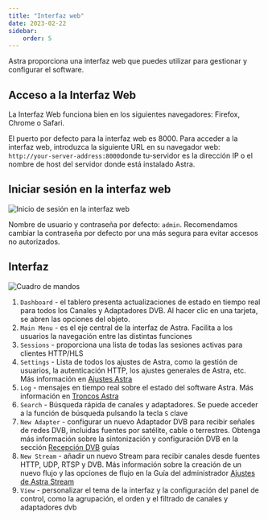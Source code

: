 ```yaml
---
title: "Interfaz web"
date: 2023-02-22
sidebar:
    order: 5
---
```


Astra proporciona una interfaz web que puedes utilizar para gestionar y configurar el software.

## Acceso a la Interfaz Web[](https://help.cesbo.com/astra/getting-started/first-steps/web-interface#accessing-the-web-interface)

La Interfaz Web funciona bien en los siguientes navegadores: Firefox, Chrome o Safari.

El puerto por defecto para la interfaz web es 8000. Para acceder a la interfaz web, introduzca la siguiente URL en su navegador web: `http://your-server-address:8000`donde tu-servidor es la dirección IP o el nombre de host del servidor donde está instalado Astra.

## Iniciar sesión en la interfaz web[](https://help.cesbo.com/astra/getting-started/first-steps/web-interface#login-to-web-interface)

![Inicio de sesión en la interfaz web](https://cdn.cesbo.com/help/astra/getting-started/web-interface/login.png)

Nombre de usuario y contraseña por defecto: `admin`. Recomendamos cambiar la contraseña por defecto por una más segura para evitar accesos no autorizados.

## Interfaz[](https://help.cesbo.com/astra/getting-started/first-steps/web-interface#interface-overview)

![Cuadro de mandos](https://cdn.cesbo.com/help/astra/getting-started/web-interface/dashboard.png)

1. `Dashboard` - el tablero presenta actualizaciones de estado en tiempo real para todos los Canales y Adaptadores DVB. Al hacer clic en una tarjeta, se abren las opciones del objeto.
2. `Main Menu` - es el eje central de la interfaz de Astra. Facilita a los usuarios la navegación entre las distintas funciones
3. `Sessions` - proporciona una lista de todas las sesiones activas para clientes HTTP/HLS
4. `Settings` - Lista de todos los ajustes de Astra, como la gestión de usuarios, la autenticación HTTP, los ajustes generales de Astra, etc. Más información en [Ajustes Astra](https://help.cesbo.com/astra/admin-guide/settings)
5. `Log` - mensajes en tiempo real sobre el estado del software Astra. Más información en [Troncos Astra](https://help.cesbo.com/astra/admin-guide/log)
6. `Search` - Búsqueda rápida de canales y adaptadores. Se puede acceder a la función de búsqueda pulsando la tecla `S` clave
7. `New Adapter` - configurar un nuevo Adaptador DVB para recibir señales de redes DVB, incluidas fuentes por satélite, cable o terrestres. Obtenga más información sobre la sintonización y configuración DVB en la sección [Recepción DVB](https://help.cesbo.com/astra/receiving/dvb) guías
8. `New Stream` - añadir un nuevo Stream para recibir canales desde fuentes HTTP, UDP, RTSP y DVB. Más información sobre la creación de un nuevo flujo y las opciones de flujo en la Guía del administrador [Ajustes de Astra Stream](https://help.cesbo.com/astra/admin-guide/stream)
9. `View` - personalizar el tema de la interfaz y la configuración del panel de control, como la agrupación, el orden y el filtrado de canales y adaptadores dvb
